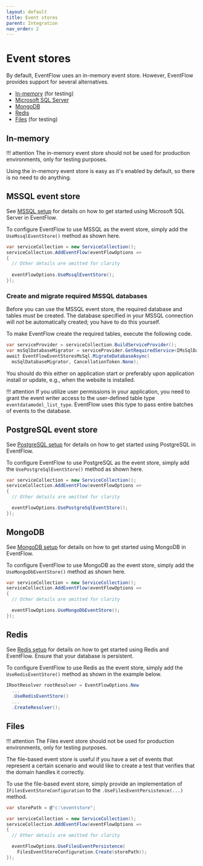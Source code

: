 ```yaml
---
layout: default
title: Event stores
parent: Integration
nav_order: 2
---
```


# Event stores

By default, EventFlow uses an in-memory event store. However, EventFlow provides support for several alternatives.

- [In-memory](#in-memory) (for testing)
- [Microsoft SQL Server](#mssql-event-store)
- [MongoDB](#mongo-db)
- [Redis](#redis)
- [Files](#files) (for testing)

## In-memory

!!! attention
    The in-memory event store should not be used for production environments, only for testing purposes.

Using the in-memory event store is easy as it's enabled by default, so there is no need to do anything.

## MSSQL event store

See [MSSQL setup](mssql.md) for details on how to get started using Microsoft SQL Server in EventFlow.

To configure EventFlow to use MSSQL as the event store, simply add the `UseMssqlEventStore()` method as shown here.

```csharp
var serviceCollection = new ServiceCollection();
serviceCollection.AddEventFlow(eventFlowOptions =>
{
  // Other details are omitted for clarity
  
  eventFlowOptions.UseMssqlEventStore();
});
```

### Create and migrate required MSSQL databases

Before you can use the MSSQL event store, the required database and tables must be created. The database specified in your MSSQL connection will *not* be automatically created; you have to do this yourself.

To make EventFlow create the required tables, execute the following code.

```csharp
var serviceProvider = serviceCollection.BuildServiceProvider();
var msSqlDatabaseMigrator = serviceProvider.GetRequiredService<IMsSqlDatabaseMigrator>();
await EventFlowEventStoresMsSql.MigrateDatabaseAsync(
  msSqlDatabaseMigrator, CancellationToken.None);
```

You should do this either on application start or preferably upon application install or update, e.g., when the website is installed.

!!! attention
    If you utilize user permissions in your application, you need to grant the event writer access to the user-defined table type `eventdatamodel_list_type`. EventFlow uses this type to pass entire batches of events to the database.

## PostgreSQL event store

See [PostgreSQL setup](postgresql.md) for details on how to get started using PostgreSQL in EventFlow.

To configure EventFlow to use PostgreSQL as the event store, simply add the `UsePostgreSqlEventStore()` method as shown here.

```csharp
var serviceCollection = new ServiceCollection();
serviceCollection.AddEventFlow(eventFlowOptions =>
{
  // Other details are omitted for clarity

  eventFlowOptions.UsePostgreSqlEventStore();
});
```

## MongoDB

See [MongoDB setup](mongodb.md) for details on how to get started using MongoDB in EventFlow.

To configure EventFlow to use MongoDB as the event store, simply add the `UseMongoDbEventStore()` method as shown here.

```csharp
var serviceCollection = new ServiceCollection();
serviceCollection.AddEventFlow(eventFlowOptions =>
{
  // Other details are omitted for clarity

  eventFlowOptions.UseMongoDbEventStore();
});

```

## Redis

See [Redis setup](redis.md) for details on how to get started using Redis and EventFlow. Ensure that your database is persistent.

To configure EventFlow to use Redis as the event store, simply add the `UseRedisEventStore()` method as shown in the example below.

```csharp
IRootResolver rootResolver = EventFlowOptions.New
  ...
  .UseRedisEventStore()
  ...
  .CreateResolver();
```

## Files

!!! attention
    The Files event store should not be used for production environments, only for testing purposes.

The file-based event store is useful if you have a set of events that represent a certain scenario and would like to create a test that verifies that the domain handles it correctly.

To use the file-based event store, simply provide an implementation of `IFilesEventStoreConfiguration` to the `.UseFilesEventPersistence(...)` method.

```csharp
var storePath = @"c:\eventstore";

var serviceCollection = new ServiceCollection();
serviceCollection.AddEventFlow(eventFlowOptions =>
{
  // Other details are omitted for clarity

  eventFlowOptions.UseFilesEventPersistence(
    FilesEventStoreConfiguration.Create(storePath));
});

```
